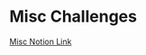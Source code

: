 # Misc Challenges
[Misc Notion Link](https://www.notion.so/umdcsec-comp/Misc-09a760e3814148b9a49cc876553c2cba)
